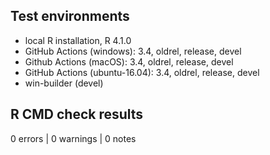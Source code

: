 ## Test environments

* local R installation, R 4.1.0
* GitHub Actions (windows): 3.4, oldrel, release, devel
* Github Actions (macOS): 3.4, oldrel, release, devel
* GitHub Actions (ubuntu-16.04): 3.4, oldrel, release, devel
* win-builder (devel)

## R CMD check results

0 errors | 0 warnings | 0 notes
